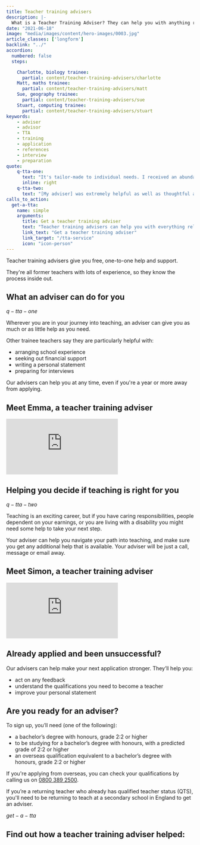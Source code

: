 ```yaml
---
title: Teacher training advisers
description: |-
  What is a Teacher Training Adviser? They can help you with anything related to getting into teaching, such as writing your application, funding and interview preparation.
date: "2021-06-18"
image: "media/images/content/hero-images/0003.jpg"
article_classes: ['longform']
backlink: "../"
accordion:
  numbered: false
  steps:

    Charlotte, biology trainee:
      partial: content/teacher-training-advisers/charlotte
    Matt, maths trainee:
      partial: content/teacher-training-advisers/matt
    Sue, geography trainee:
      partial: content/teacher-training-advisers/sue
    Stuart, computing trainee:
      partial: content/teacher-training-advisers/stuart  
keywords: 
    - adviser
    - advisor
    - TTA
    - training
    - application
    - references
    - interview
    - preparation
quote:
    q-tta-one:
      text: "It's tailor-made to individual needs. I received an abundance of help."
      inline: right
    q-tta-two:
      text: "[My adviser] was extremely helpful as well as thoughtful and understanding."
calls_to_action:
  get-a-tta:
    name: simple
    arguments:
      title: Get a teacher training adviser
      text: "Teacher training advisers can help you with everything related to applying for teacher training."
      link_text: "Get a teacher training adviser"
      link_target: "/tta-service"
      icon: "icon-person"
---
```

Teacher training advisers give you free, one-to-one help and support. 

They're all former teachers with lots of experience, so they know the process inside out.

## What an adviser can do for you

$q-tta-one$

Wherever you are in your journey into teaching, an adviser can give you as much or as little help as you need. 

Other trainee teachers say they are particularly helpful with: 

* arranging school experience
* seeking out financial support
* writing a personal statement
* preparing for interviews

Our advisers can help you at any time, even if you're a year or more away from applying.

## Meet Emma, a teacher training adviser

<div data-controller="aspect-ratio" data-aspect-ratio-width-value="560" data-aspect-ratio-height-value="290">
  <iframe 
    title="A video about what Teacher Training Advisers do"
    loading="lazy"
    src="https://www.youtube-nocookie.com/embed/ZaGL8c4FkLA" 
    frameborder="0" 
    allow="autoplay; encrypted-media" 
    allowfullscreen
  ></iframe>
</div>

## Helping you decide if teaching is right for you

$q-tta-two$

Teaching is an exciting career, but if you have caring responsibilities, people dependent on your earnings, or you are living with a disability you might need some help to take your next step. 

Your adviser can help you navigate your path into teaching, and make sure you get any additional help that is available. Your adviser will be just a call, message or email away.

## Meet Simon, a teacher training adviser

<div data-controller="aspect-ratio" data-aspect-ratio-width-value="560" data-aspect-ratio-height-value="290">
  <iframe 
    title="A video about what teaching experience our Teacher Training Advisers have"
    loading="lazy"
    src="https://www.youtube-nocookie.com/embed/T9Bhcaa6LJ4" 
    frameborder="0" 
    allow="autoplay; encrypted-media" 
    allowfullscreen
  ></iframe>
</div>

## Already applied and been unsuccessful?

Our advisers can help make your next application stronger. They’ll help you:

* act on any feedback
* understand the qualifications you need to become a teacher
* improve your personal statement

## Are you ready for an adviser? 

To sign up, you’ll need (one of the following):

* a bachelor’s degree with honours, grade 2:2 or higher
* to be studying for a bachelor’s degree with honours, with a predicted grade of 2:2 or higher
* an overseas qualification equivalent to a bachelor’s degree with honours, grade 2:2 or higher

If you're applying from overseas, you can check your qualifications by calling us on <a href="tel:08003892500">0800 389 2500</a>.

If you’re a returning teacher who already has qualified teacher status (QTS), you'll need to be returning to teach at a secondary school in England to get an adviser.

$get-a-tta$

## Find out how a teacher training adviser helped:
